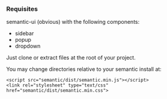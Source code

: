 ### Requisites

semantic-ui (obvious) with the following components:
* sidebar
* popup
* dropdown

Just clone or extract files at the root of your project.

You may change directories relative to your semantic install at:
```
<script src="semantic/dist/semantic.min.js"></script>
<link rel="stylesheet" type="text/css" href="semantic/dist/semantic.min.css">
```
